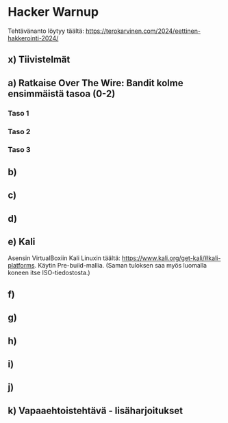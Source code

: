 # Hacker Warnup

Tehtävänanto löytyy täältä: https://terokarvinen.com/2024/eettinen-hakkerointi-2024/

## x) Tiivistelmät



## a) Ratkaise Over The Wire: Bandit kolme ensimmäistä tasoa (0-2)

### Taso 1



### Taso 2



### Taso 3



## b)

## c)

## d)

## e) Kali

Asensin VirtualBoxiin Kali Linuxin täältä: https://www.kali.org/get-kali/#kali-platforms. Käytin Pre-build-mallia. (Saman tuloksen saa myös luomalla koneen itse ISO-tiedostosta.)

## f) 

## g)

## h)

## i)

## j)

## k) Vapaaehtoistehtävä - lisäharjoitukset
